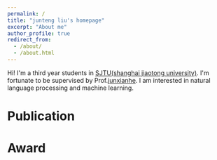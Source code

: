 ```yaml
---
permalink: /
title: "junteng liu's homepage"
excerpt: "About me"
author_profile: true
redirect_from: 
  - /about/
  - /about.html
---
```


Hi! I'm a third year students in [SJTU(shanghai jiaotong university)](https://en.sjtu.edu.cn/). I'm fortunate to be supervised by Prof.[junxianhe](https://jxhe.github.io/). I am interested in natural language processing and machine learning.  

Publication
======

Award
======



